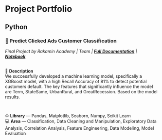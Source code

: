 # **Project Portfolio**

## **Python**
### 📂 Predict Clicked Ads Customer Classification
*Final Project by Rakamin Academy | Team | [**Full Documentation**](https://github.com/RifkiOskar/Jupython) | [**Notebook**](https://github.com/RifkiOskar/Jupython/blob/master/Stage3_Jupython.ipynb)*<br>
<br>

📌 **Description** <br>
We successfully developed a machine learning model, specifically a XGBoost model, with a high Recall Accuracy of 81% to detect potential customers default. The key features that significantly influence the model are Term, StateSame, UrbanRural, and GreatRecession. Based on the model results.

<br>

⚙️ **Library** — Pandas, Matplotlib, Seaborn, Numpy, Scikit Learn <br>
💻 **Area** — Classification, Data Cleaning and Manipulation, Exploratory Data Analysis, Correlation Analysis, Feature Engineering, Data Modeling, Model Evaluation<br>
<br>
<br>
